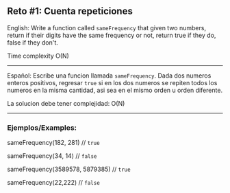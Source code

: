 ## Reto #1: Cuenta repeticiones

English: Write a function called `sameFrequency` that given two numbers, return if their digits have the same frequency or not, return true if they do, false if they don't.

Time complexity O(N)


-----
Español: Escribe una funcion llamada `sameFrequency`. Dada dos numeros enteros positivos, regresar `true` si en los dos numeros se repiten todos los numeros en la misma cantidad, asi sea en el mismo orden u orden diferente.

La solucion debe tener complejidad: O(N)

-----
### Ejemplos/Examples:

sameFrequency(182, 281) // `true`

sameFrequency(34, 14) // `false`

sameFrequency(3589578, 5879385)  // `true`

sameFrequency(22,222) // `false`

